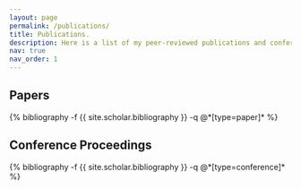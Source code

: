 ```yaml
---
layout: page
permalink: /publications/
title: Publications.
description: Here is a list of my peer-reviewed publications and conference proceedings.
nav: true
nav_order: 1
---
```


<!-- _pages/publications.md -->
<div class="publications">

<h2>Papers</h2>
{% bibliography -f {{ site.scholar.bibliography }} -q @*[type=paper]* %}

<h2>Conference Proceedings</h2>
{% bibliography -f {{ site.scholar.bibliography }} -q @*[type=conference]* %}

</div>
